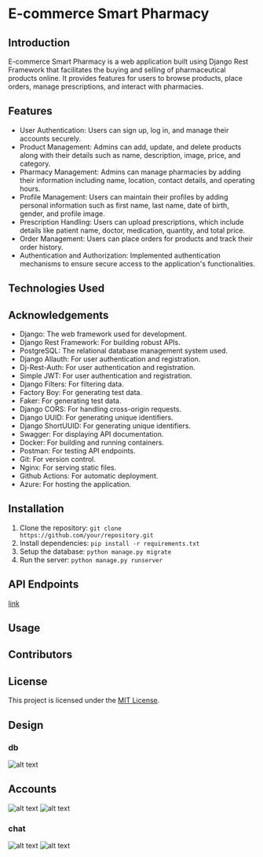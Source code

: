 # E-commerce Smart Pharmacy

## Introduction

E-commerce Smart Pharmacy is a web application built using Django Rest Framework that facilitates the buying and selling of pharmaceutical products online. It provides features for users to browse products, place orders, manage prescriptions, and interact with pharmacies.

## Features

- User Authentication: Users can sign up, log in, and manage their accounts securely.
- Product Management: Admins can add, update, and delete products along with their details such as name, description, image, price, and category.
- Pharmacy Management: Admins can manage pharmacies by adding their information including name, location, contact details, and operating hours.
- Profile Management: Users can maintain their profiles by adding personal information such as first name, last name, date of birth, gender, and profile image.
- Prescription Handling: Users can upload prescriptions, which include details like patient name, doctor, medication, quantity, and total price.
- Order Management: Users can place orders for products and track their order history.
- Authentication and Authorization: Implemented authentication mechanisms to ensure secure access to the application's functionalities.

## Technologies Used

## Acknowledgements

- Django: The web framework used for development.
- Django Rest Framework: For building robust APIs.
- PostgreSQL: The relational database management system used.
- Django Allauth: For user authentication and registration.
- Dj-Rest-Auth: For user authentication and registration.
- Simple JWT: For user authentication and registration.
- Django Filters: For filtering data.
- Factory Boy: For generating test data.
- Faker: For generating test data.
- Django CORS: For handling cross-origin requests.
- Django UUID: For generating unique identifiers.
- Django ShortUUID: For generating unique identifiers.
- Swagger: For displaying API documentation.
- Docker: For building and running containers.
- Postman: For testing API endpoints.
- Git: For version control.
- Nginx: For serving static files.
- Github Actions: For automatic deployment.
- Azure: For hosting the application.

## Installation

1. Clone the repository: `git clone https://github.com/your/repository.git`
2. Install dependencies: `pip install -r requirements.txt`
3. Setup the database: `python manage.py migrate`
4. Run the server: `python manage.py runserver`

## API Endpoints

[link](https://ikseer.azurewebsites.net/swagger/)

## Usage

## Contributors

## License

This project is licensed under the [MIT License](https://opensource.org/licenses/MIT).

## Design

### db

![alt text](design/database/db.png)

## Accounts

![alt text](design/accounts/usecase.png)
![alt text](design/accounts/sequence.png)

### chat

![alt text](design/chat/usecase.png)
![alt text](design/chat/sequence.png)
